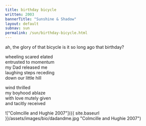```yaml
---
title: birthday bicycle
written: 2003
bannerTitle: "Sunshine & Shadow" 
layout: default
subnav: sun
permalink: /sun/birthday-bicycle.html
---
```


<div class="poem">
ah, the glory of that bicycle  
is it so long ago  
that birthday?  
  
wheeling scared elated  
entrusted to momentum  
my Dad released me  
laughing steps receding  
down our little hill  
  
wind thrilled  
my boyhood ablaze  
with love mutely given  
and tacitly received  
</div>


!["Colmcille and Hughie 2007"]({{ site.baseurl }}/assets/images/bio/dadandme.jpg "Colmcille and Hughie 2007")
